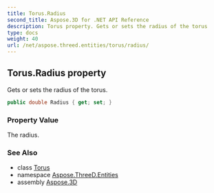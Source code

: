 ```yaml
---
title: Torus.Radius
second_title: Aspose.3D for .NET API Reference
description: Torus property. Gets or sets the radius of the torus
type: docs
weight: 40
url: /net/aspose.threed.entities/torus/radius/
---
```

## Torus.Radius property

Gets or sets the radius of the torus.

```csharp
public double Radius { get; set; }
```

### Property Value

The radius.

### See Also

* class [Torus](../)
* namespace [Aspose.ThreeD.Entities](../../../aspose.threed.entities/)
* assembly [Aspose.3D](../../../)


